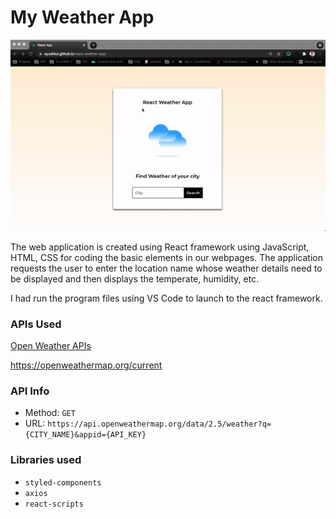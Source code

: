 # My Weather App 

![](weather.gif)

The web application is created using React framework using JavaScript, HTML, CSS for coding the basic elements in our webpages.
The application requests the user to enter the location name whose weather details need to be displayed and then displays the temperate, humidity, etc.

I had run the program files using VS Code to launch to the react framework.


### APIs Used
[Open Weather APIs](https://openweathermap.org/)

https://openweathermap.org/current

### API Info
* Method: `GET`
* URL: `https://api.openweathermap.org/data/2.5/weather?q={CITY_NAME}&appid={API_KEY}`

### Libraries used
* `styled-components`
* `axios`
* `react-scripts`





